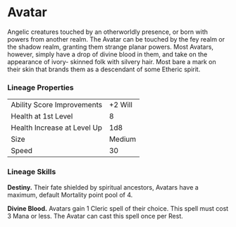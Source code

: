 # Avatar

Angelic creatures touched by an otherworldly presence, or born with powers from another realm. The Avatar can be touched by the fey realm or the shadow realm, granting them strange planar powers. Most Avatars, however, simply have a drop of divine blood in them, and take on the appearance of ivory- skinned folk with silvery hair. Most bare a mark on their skin that brands them as a descendant of some Etheric spirit.

### Lineage Properties
|||
|-|--|
|Ability Score Improvements| +2 Will |
|Health at 1st Level| 8 |
| Health Increase at Level Up | 1d8 |
| Size | Medium |
| Speed | 30 |

### Lineage Skills
**Destiny.** Their fate shielded by spiritual ancestors, Avatars have a maximum, default Mortality point pool of 4.  

**Divine Blood.** Avatars gain 1 Cleric spell of their choice. This spell must cost 3 Mana or less. The Avatar can cast this spell once per Rest.
